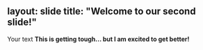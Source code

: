 layout: slide
title: "Welcome to our second slide!"
---
Your text
**This is getting tough... but I am excited to get better!**
